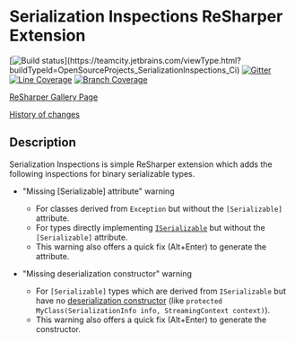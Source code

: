 # Serialization Inspections ReSharper Extension

[![Build status](https://teamcity.jetbrains.com/app/rest/builds/buildType:(id:OpenSourceProjects_SerializationInspections_Ci),branch:master,running:any/statusIcon.svg)](https://teamcity.jetbrains.com/viewType.html?buildTypeId=OpenSourceProjects_SerializationInspections_Ci)
[![Gitter](https://badges.gitter.im/Join%20Chat.svg)](https://gitter.im/ulrichb/SerializationInspections?utm_source=badge&utm_medium=badge&utm_campaign=pr-badge&utm_content=badge)
<a href="https://teamcity.jetbrains.com/viewType.html?buildTypeId=OpenSourceProjects_SerializationInspections_Ci&branch=master"><img src="https://dl.dropbox.com/s/254s0904t2qd31z/master-linecoverage.svg" alt="Line Coverage" title="Line Coverage"></a>
<a href="https://teamcity.jetbrains.com/viewType.html?buildTypeId=OpenSourceProjects_SerializationInspections_Ci&branch=master"><img src="https://dl.dropbox.com/s/yjhqgm81fawf9is/master-branchcoverage.svg" alt="Branch Coverage" title="Branch Coverage"></a>

[ReSharper Gallery Page](http://resharper-plugins.jetbrains.com/packages/ReSharper.SerializationInspections/)

[History of changes](History.md)

## Description

Serialization Inspections is simple ReSharper extension which adds the following inspections for binary serializable types.

- "Missing [Serializable] attribute" warning
    + For classes derived from `Exception` but without the `[Serializable]` attribute.
    + For types directly implementing [`ISerializable`](https://msdn.microsoft.com/en-us/library/vstudio/system.runtime.serialization.iserializable.aspx) but without the `[Serializable]` attribute.
    + This warning also offers a quick fix (Alt+Enter) to generate the attribute.

- "Missing deserialization constructor" warning
    + For `[Serializable]` types which are derived from `ISerializable` but have no [deserialization constructor](https://msdn.microsoft.com/en-us/library/vstudio/ty01x675.aspx) (like `protected MyClass(SerializationInfo info, StreamingContext context)`).
    + This warning also offers a quick fix (Alt+Enter) to generate the constructor.
